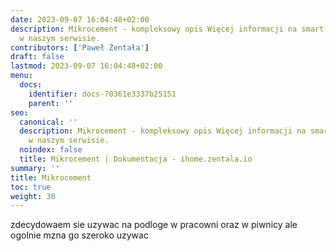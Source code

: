 ```yaml
---
date: 2023-09-07 16:04:48+02:00
description: Mikrocement - kompleksowy opis Więcej informacji na smart home znajdziesz
  w naszym serwisie.
contributors: ['Paweł Żentała']
draft: false
lastmod: 2023-09-07 16:04:48+02:00
menu:
  docs:
    identifier: docs-70361e3337b25151
    parent: ''
seo:
  canonical: ''
  description: Mikrocement - kompleksowy opis Więcej informacji na smart home znajdziesz
    w naszym serwisie.
  noindex: false
  title: Mikrocement | Dokumentacja - ihome.zentala.io
summary: ''
title: Mikrocement
toc: true
weight: 30
---
```



zdecydowaem sie uzywac na podloge w pracowni oraz w piwnicy
ale ogolnie mzna go szeroko uzywac


